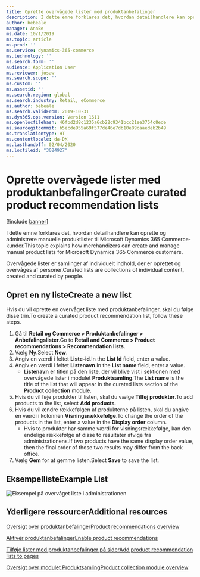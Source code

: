 ```yaml
---
title: Oprette overvågede lister med produktanbefalinger
description: I dette emne forklares det, hvordan detailhandlere kan oprette og administrere manuelle produktlister til Microsoft Dynamics 365 Commerce-kunder.
author: bebeale
manager: AnnBe
ms.date: 10/1/2019
ms.topic: article
ms.prod: ''
ms.service: dynamics-365-commerce
ms.technology: ''
ms.search.form: ''
audience: Application User
ms.reviewer: josaw
ms.search.scope: ''
ms.custom: ''
ms.assetid: ''
ms.search.region: global
ms.search.industry: Retail, eCommerce
ms.author: bebeale
ms.search.validFrom: 2019-10-31
ms.dyn365.ops.version: Version 1611
ms.openlocfilehash: 46fbd2d8c1235a6cb22c9341bcc21ee3754c8ede
ms.sourcegitcommit: b5ecde955a69f577de46e7db10e89caaedeb2b49
ms.translationtype: HT
ms.contentlocale: da-DK
ms.lasthandoff: 02/04/2020
ms.locfileid: "3024927"
---
```

# <a name="create-curated-product-recommendation-lists"></a><span data-ttu-id="7a28a-103">Oprette overvågede lister med produktanbefalinger</span><span class="sxs-lookup"><span data-stu-id="7a28a-103">Create curated product recommendation lists</span></span>

[!include [banner](includes/banner.md)]

<span data-ttu-id="7a28a-104">I dette emne forklares det, hvordan detailhandlere kan oprette og administrere manuelle produktlister til Microsoft Dynamics 365 Commerce-kunder.</span><span class="sxs-lookup"><span data-stu-id="7a28a-104">This topic explains how merchandizers can create and manage manual product lists for Microsoft Dynamics 365 Commerce customers.</span></span>

<span data-ttu-id="7a28a-105">Overvågede lister er samlinger af individuelt indhold, der er oprettet og overvåges af personer.</span><span class="sxs-lookup"><span data-stu-id="7a28a-105">Curated lists are collections of individual content, created and curated by people.</span></span>  

## <a name="create-a-new-list"></a><span data-ttu-id="7a28a-106">Opret en ny liste</span><span class="sxs-lookup"><span data-stu-id="7a28a-106">Create a new list</span></span>

<span data-ttu-id="7a28a-107">Hvis du vil oprette en overvåget liste med produktanbefalinger, skal du følge disse trin.</span><span class="sxs-lookup"><span data-stu-id="7a28a-107">To create a curated product recommendation list, follow these steps.</span></span>

1. <span data-ttu-id="7a28a-108">Gå til **Retail og Commerce &gt; Produktanbefalinger &gt; Anbefalingslister**.</span><span class="sxs-lookup"><span data-stu-id="7a28a-108">Go to **Retail and Commerce &gt; Product recommendations &gt; Recommendation lists**.</span></span>
1. <span data-ttu-id="7a28a-109">Vælg **Ny**.</span><span class="sxs-lookup"><span data-stu-id="7a28a-109">Select **New**.</span></span>
1. <span data-ttu-id="7a28a-110">Angiv en værdi i feltet **Liste-id**.</span><span class="sxs-lookup"><span data-stu-id="7a28a-110">In the **List Id** field, enter a value.</span></span>
1. <span data-ttu-id="7a28a-111">Angiv en værdi i feltet **Listenavn**.</span><span class="sxs-lookup"><span data-stu-id="7a28a-111">In the **List name** field, enter a value.</span></span>
    - <span data-ttu-id="7a28a-112">**Listenavn** er titlen på den liste, der vil blive vist i sektionen med overvågede lister i modulet **Produktsamling**.</span><span class="sxs-lookup"><span data-stu-id="7a28a-112">The **List name** is the title of the list that will appear in the curated lists section of the **Product collection** module.</span></span>
1. <span data-ttu-id="7a28a-113">Hvis du vil føje produkter til listen, skal du vælge **Tilføj produkter**.</span><span class="sxs-lookup"><span data-stu-id="7a28a-113">To add products to the list, select **Add products**.</span></span>
1. <span data-ttu-id="7a28a-114">Hvis du vil ændre rækkefølgen af produkterne på listen, skal du angive en værdi i kolonnen **Visningsrækkefølge**.</span><span class="sxs-lookup"><span data-stu-id="7a28a-114">To change the order of the products in the list, enter a value in the **Display order** column.</span></span>
    - <span data-ttu-id="7a28a-115">Hvis to produkter har samme værdi for visningsrækkefølge, kan den endelige rækkefølge af disse to resultater afvige fra administrationens.</span><span class="sxs-lookup"><span data-stu-id="7a28a-115">If two products have the same display order value, then the final order of those two results may differ from the back office.</span></span>
1. <span data-ttu-id="7a28a-116">Vælg **Gem** for at gemme listen.</span><span class="sxs-lookup"><span data-stu-id="7a28a-116">Select **Save** to save the list.</span></span>

## <a name="example-list"></a><span data-ttu-id="7a28a-117">Eksempelliste</span><span class="sxs-lookup"><span data-stu-id="7a28a-117">Example List</span></span>

![Eksempel på overvåget liste i administrationen](./media/examplecuratedrecolist.png)

## <a name="additional-resources"></a><span data-ttu-id="7a28a-119">Yderligere ressourcer</span><span class="sxs-lookup"><span data-stu-id="7a28a-119">Additional resources</span></span>

[<span data-ttu-id="7a28a-120">Oversigt over produktanbefalinger</span><span class="sxs-lookup"><span data-stu-id="7a28a-120">Product recommendations overview</span></span>](product-recommendations.md)

[<span data-ttu-id="7a28a-121">Aktivér produktanbefalinger</span><span class="sxs-lookup"><span data-stu-id="7a28a-121">Enable product recommendations</span></span>](enable-product-recommendations.md)

[<span data-ttu-id="7a28a-122">Tilføje lister med produktanbefalinger på sider</span><span class="sxs-lookup"><span data-stu-id="7a28a-122">Add product recommendation lists to pages</span></span>](add-reco-list-to-page.md)

[<span data-ttu-id="7a28a-123">Oversigt over modulet Produktsamling</span><span class="sxs-lookup"><span data-stu-id="7a28a-123">Product collection module overview</span></span>](product-collection-module-overview.md)
